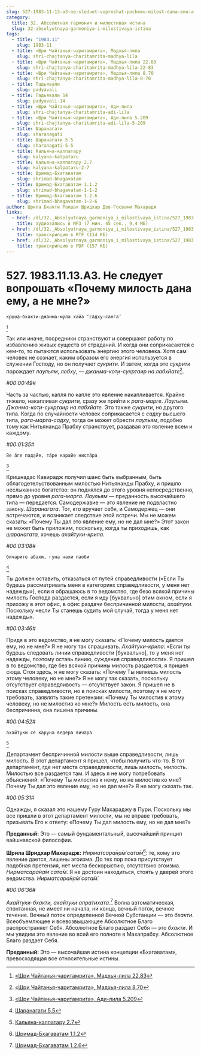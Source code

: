 ```yaml
---
slug: 527-1983-11-13-a3-ne-sleduet-voproshat-pochemu-milost-dana-emu-a-ne-mne
category:
  title: 32. Абсолютная гармония и милостивая истина
  slug: 32-absolyutnaya-garmoniya-i-milostivaya-istina
tags:
  - title: "1983.11"
    slug: 1983-11
  - title: «Шри Чайтанья-чаритамрита», Мадхья-лила
    slug: shri-chajtanya-charitamrita-madhya-lila
  - title: «Шри Чайтанья-чаритамрита», Мадхья-лила 22.83
    slug: shri-chajtanya-charitamrita-madhya-lila-22-83
  - title: «Шри Чайтанья-чаритамрита», Мадхья-лила 8.70
    slug: shri-chajtanya-charitamrita-madhya-lila-8-70
  - title: Падьявали
    slug: padyavali
  - title: Падьявали 14
    slug: padyavali-14
  - title: «Шри Чайтанья-чаритамрита», Ади-лила
    slug: shri-chajtanya-charitamrita-adi-lila
  - title: «Шри Чайтанья-чаритамрита», Ади-лила 5.209
    slug: shri-chajtanya-charitamrita-adi-lila-5-209
  - title: Шаранагати
    slug: sharanagati
  - title: Шаранагати 5.5
    slug: sharanagati-5-5
  - title: Кальяна-калпатару
    slug: kalyana-kalpataru
  - title: Кальяна-калпатару 2.7
    slug: kalyana-kalpataru-2-7
  - title: Шримад-Бхагаватам
    slug: shrimad-bhagavatam
  - title: Шримад-Бхагаватам 1.1.2
    slug: shrimad-bhagavatam-1-1-2
  - title: Шримад-Бхагаватам 1.2.6
    slug: shrimad-bhagavatam-1-2-6
author: Шрила Бхакти Ракшак Шридхар Дев-Госвами Махарадж
links:
  - href: /dl/32._Absolyutnaya_garmoniya_i_milostivaya_istina/527_1983.11.13.A3_SridharMj_Ne_sleduet_voproshat_Pochemu_milost_dana_emu_a_ne_mne.mp3
    title: аудиозапись в MP3 (7 мин. 45 сек., 9,4 МБ)
  - href: /dl/32._Absolyutnaya_garmoniya_i_milostivaya_istina/527_1983.11.13.A3_SridharMj_Ne_sleduet_voproshat_Pochemu_milost_dana_emu_a_ne_mne.rtf
    title: транскрипцию в RTF (114 КБ)
  - href: /dl/32._Absolyutnaya_garmoniya_i_milostivaya_istina/527_1983.11.13.A3_SridharMj_Ne_sleduet_voproshat_Pochemu_milost_dana_emu_a_ne_mne.pdf
    title: транскрипцию в PDF (157 КБ)
---
```


# 527. 1983.11.13.A3. Не следует вопрошать «Почему милость дана ему, а не мне?»

    кр̣ш̣н̣а-бхакти-джанма-мӯла хайа ‘са̄дху-сан̇га’
[^_ftn1]

Так или иначе, посредники странствуют и совершают работу по избавлению живых существ от страданий. И когда они соприкасаются с кем-то, то пытаются использовать энергию этого человека. Хотя сам человек не сознает, каким образом его энергия используется в служении Господу, но он получает *сукрити*. И затем, когда это *сукрити* порождает *лаульям*, *лобху*, — *джанма-кот̣и-сукр̣таир на лабхйате*[^_ftn2].

*#00:00:49#*

Часть за частью, капля по капле это явление накапливается. Крайне тяжело, накапливая *сукрити,* сразу же прийти к *рага-марге*. *Лаульям*. *Джанма-кот̣и-сукр̣таир на лабхйате.* Это также *сукрити*, но другого типа. Когда по случайности человек соприкасается с *садху* высшего типа, *рага-марга-садху*, тогда он может обрести *лаульям*, подобно тому как Нитьянанда Прабху странствует, раздавая это явление всем и каждому.

*#00:01:35#*

    йе а̄ге пад̣айе, та̄ре карайе ниста̄ра
[^_ftn3]

Кришнадас Кавирадж получил шанс быть выбранным, быть облагодетельствованным милостью Нитьянанды Прабху, и пришло неслыханное богатство: он поднялся до этого уровня непосредственно, прямо до уровня *рага-марга*. *Лаульям* — преданность высочайшего типа — передается. Самодержавие — это явление не подвластно закону. *Шаранагата*. Тот, кто вручает себя, и Самодержец — они встречаются, и возникает следствие этой встречи. Мы не можем сказать: «Почему Ты дал это явление ему, но не дал мне?» Этот закон не может быть приложим, поскольку, когда ты приходишь, как *шаранагата,* хочешь *ахайтуки-крипа*.

*#00:03:08#*

    бичарите абахи, гуна нахи паоби
[^_ftn4]

Ты должен оставить, отказаться от путей справедливости («Если Ты будешь рассматривать меня в категориях справедливости, у меня нет надежды»), если я обращаюсь в то ведомство, где безо всякой причины милость Господа раздается, если я иду [буквально] этим окном, если я прихожу в этот офис, в офис раздачи беспричинной милости, *ахайтуки*. Поскольку «если Ты станешь судить мой случай, тогда у меня нет надежды».

*#00:03:46#*

Придя в это ведомство, я не могу сказать: «Почему милость дается ему, но не мне?» Я не могу так спрашивать. *Ахайтуки-крипа*: «Если ты будешь следовать линии справедливости [буквально], то у меня нет надежды, поэтому оставь линию, суждения справедливости». Я пришел в то ведомство, где без всякой причины милость раздается, я пришел сюда. Стоя здесь, я не могу сказать: «Почему Ты являешь милость этому человеку, но не мне?» Я не могу так сказать, поскольку отсутствует справедливость — отсутствует закон. Я пришел не в поисках справедливости, но в поисках милости, поэтому я не могу требовать, заявлять такие претензии: «Почему Ты милостив к этому человеку, но не милостив ко мне?» Милость есть милость, она беспричинна, она лишена причины.

*#00:04:52#*

    ахайтуки се каруна ведера вичара
[^_ftn5]

Департамент беспричинной милости выше справедливости, лишь милость. В этот департамент я пришел, чтобы получить что-то. В тот департамент, где нет места справедливости, лишь милость, милость. Милостью все раздается там. И здесь я не могу потребовать объяснений: «Почему Ты милостив к нему, но не милостив ко мне? Почему Ты дал это явление ему, но не дал мне?» Я не могу сказать так.

*#00:05:31#*

Однажды, я сказал это нашему Гуру Махараджу в Пури. Поскольку мы все пришли в этот департамент милости, мы не вправе требовать, призывать Его к ответу: «Почему Ты дал милость ему, но не дал мне?»

**Преданный:** Это — самый фундаментальный, высочайший принцип вайшнавской философии.

**Шрила Шридхар Махарадж:** *Нирматсара̄н̣а̄м̇ сата̄м̇*[^_ftn6]: те, кому это явление дается, лишены эгоизма. До тех пор пока присутствует подобная претензия, нет места бескорыстию, отсутствию эгоизма. *Нирматсара̄н̣а̄м̇ сата̄м̇.* Я не достоин находиться, стоять у дверей этого ведомства. *Нирматсара̄н̣а̄м̇ сата̄м̇.*

*#00:06:36#*

*Ахайтуки-бхакти, ахайтуки апратихата.*[^_ftn7] Волна автоматическая, спонтанная, не имеет ни начала, ни конца, вечный поток, вечное течение. Вечный поток определенной Вечной Субстанции — это *бхакти*. Всеобъемлющее и всевозвышающее Абсолютное Благо распространяет Себя. Абсолютное Благо раздает Себя — это *бхакти*. И мы увидим это явление во всей его полноте в Махапрабху. Абсолютное Благо раздает Себя.

**Преданный:** Это — высочайшая истина концепции «Бхагаватам», превосходящая все относительные истины.



[^_ftn1]: [«Шри Чайтанья-чаритамрита», Мадхья-лила 22.83](../notes/shri-chajtanya-charitamrita-madhya-lila/shri-chajtanya-charitamrita-madhya-lila-22-83.md)

[^_ftn2]: [«Шри Чайтанья-чаритамрита», Мадхья-лила 8.70](../notes/shri-chajtanya-charitamrita-madhya-lila/shri-chajtanya-charitamrita-madhya-lila-8-70.md)

[^_ftn3]: [«Шри Чайтанья-чаритамрита», Ади-лила 5.209](../notes/shri-chajtanya-charitamrita-adi-lila/shri-chajtanya-charitamrita-adi-lila-5-209.md)

[^_ftn4]: [Шаранагати 5.5](../notes/sharanagati/sharanagati-5-5.md)

[^_ftn5]: [Кальяна-калпатару 2.7](../notes/kalyana-kalpataru/kalyana-kalpataru-2-7.md)

[^_ftn6]: [Шримад-Бхагаватам 1.1.2](../notes/shrimad-bhagavatam/shrimad-bhagavatam-1-1-2.md)

[^_ftn7]: [Шримад-Бхагаватам 1.2.6](../notes/shrimad-bhagavatam/shrimad-bhagavatam-1-2-6.md)
